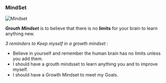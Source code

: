 
### MindSet

![Mindset](https://teacherbooker.com/wp-content/uploads/2017/10/Blog-pic-growth-mindset.jpg)


***Grouth Mindset*** is to believe that there is no **limits** for your brain to learn anything new.

_3 reminders to Keep myself in a growth mindset :_
* Believe in yourself and remember the human brain has no limits unless you add them.
* I should have a grouth mindsset to learn anything you and to improve myself.
* I should have a Growth Mindset to meet my Goals.